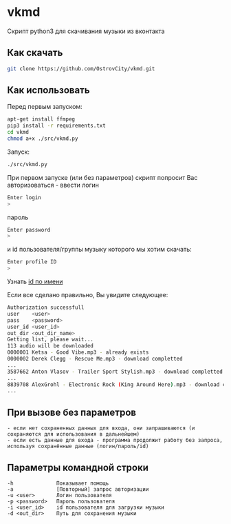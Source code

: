 # vkmd
Скрипт python3 для скачивания музыки из вконтакта

## Как скачать
```bash
git clone https://github.com/OstrovCity/vkmd.git
```

## Как использовать
Перед первым запуском:
```bash
apt-get install ffmpeg
pip3 install -r requirements.txt
cd vkmd
chmod a+x ./src/vkmd.py
```
Запуск:
```bash
./src/vkmd.py
```
При первом запуске (или без параметров) скрипт попросит Вас авторизоваться - ввести логин
```bash
Enter login
>
```
пароль
```bash
Enter password
> 
```
и id пользователя/группы музыку которого мы хотим скачать:
```bash
Enter profile ID
> 
```
 Узнать [id по имени](http://regvk.com/id/)

Если все сделано правильно, Вы увидите следующее:
```bash
Authorization successfull
user    <user>
pass    <password>
user_id <user_id>
out_dir <out_dir_name>
Getting list, please wait...
113 audio will be downloaded
0000001 Ketsa - Good Vibe.mp3 - already exists
0000002 Derek Clegg - Rescue Me.mp3 - download completted
...
3587662 Anton Vlasov - Trailer Sport Stylish.mp3 - download completted
...
8839708 AlexGrohl - Electronic Rock (King Around Here).mp3 - download completted
...
```

## При вызове без параметров
    - если нет сохраненных данных для входа, они запрашиваются (и сохраняются для использования в дальнейшем)
    - если есть данные для входа - программа продолжит работу без запроса, используя сохранённые данные (логин/пароль/id)

## Параметры командной строки
    -h              Показывает помощь
    -a              [Повторный] запрос авторизации
    -u <user>       Логин пользователя
    -p <password>   Пароль пользователя
    -i <user_id>    id пользователя для загрузки музыки
    -d <out_dir>    Путь для сохранения музыки

